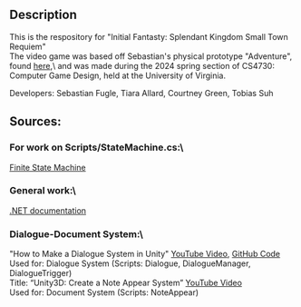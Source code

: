 ## Description
This is the respository for "Initial Fantasty: Splendant Kingdom Small Town Requiem" \
The video game was based off Sebastian's physical prototype "Adventure", found [here](https://docs.google.com/document/d/e/2PACX-1vQ87HhE5cyyphW9_ZRLqMLkOnxBg9ZqbRN_EPmjhNWeleZbon7kvFSi5Fj7ow3wa11D2flzeh-Xye14/pub),\ and was made during the 2024 spring section of CS4730: Computer Game Design, held at the University of Virginia. 

Developers: Sebastian Fugle, Tiara Allard,  Courtney Green, Tobias Suh

## Sources: 
### For work on Scripts/StateMachine.cs:\
[Finite State Machine](https://blog.playmedusa.com/a-finite-state-machine-in-c-for-unity3d/)

### General work:\
[.NET documentation](https://learn.microsoft.com/en-us/dotnet/api/)

### Dialogue-Document System:\
"How to Make a Dialogue System in Unity" [YouTube Video](https://www.youtube.com/watch?v=_nRzoTzeyxU&t=693s&ab_channel=Brackeys), [GitHub Code](https://github.com/Brackeys/Dialogue-System.git )\
Used for: Dialogue System (Scripts: Dialogue, DialogueManager, DialogueTrigger)\
Title: “Unity3D: Create a Note Appear System” [YouTube Video](https://youtube.com/watch?v=eVre2i6gPF0 )\
Used for: Document System (Scripts: NoteAppear) 

